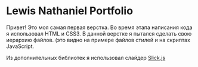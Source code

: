 # Lewis Nathaniel Portfolio

Привет! Это моя самая первая верстка. Во время этапа написания кода я использовал HTML и CSS3. В данной верстке я пытался сделать свою иерархию файлов. (это видно на примере файлов стилей и на скриптах JavaScript. 

Из дополнительных библиотек я использовал слайдер [Slick.js](https://kenwheeler.github.io/slick/)
